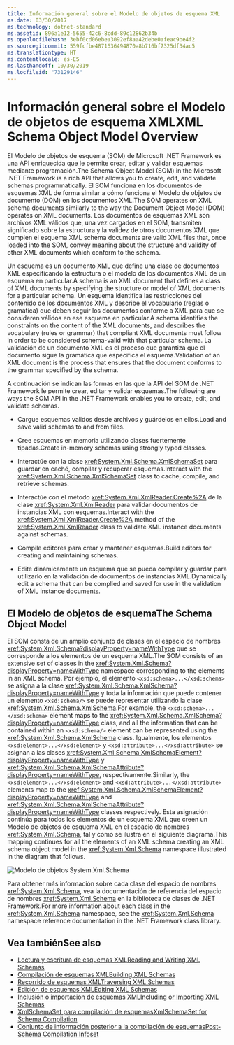 ```yaml
---
title: Información general sobre el Modelo de objetos de esquema XML
ms.date: 03/30/2017
ms.technology: dotnet-standard
ms.assetid: 896a1e12-5655-42c6-8cdd-89c12862b34b
ms.openlocfilehash: 3ebf0cd06ebea3092ef8aa42debe0afeac9be4f2
ms.sourcegitcommit: 559fcfbe4871636494870a8b716bf7325df34ac5
ms.translationtype: HT
ms.contentlocale: es-ES
ms.lasthandoff: 10/30/2019
ms.locfileid: "73129146"
---
```

# <a name="xml-schema-object-model-overview"></a><span data-ttu-id="6a40c-102">Información general sobre el Modelo de objetos de esquema XML</span><span class="sxs-lookup"><span data-stu-id="6a40c-102">XML Schema Object Model Overview</span></span>
<span data-ttu-id="6a40c-103">El Modelo de objetos de esquema (SOM) de Microsoft .NET Framework es una API enriquecida que le permite crear, editar y validar esquemas mediante programación.</span><span class="sxs-lookup"><span data-stu-id="6a40c-103">The Schema Object Model (SOM) in the Microsoft .NET Framework is a rich API that allows you to create, edit, and validate schemas programmatically.</span></span> <span data-ttu-id="6a40c-104">El SOM funciona en los documentos de esquemas XML de forma similar a cómo funciona el Modelo de objetos de documento (DOM) en los documentos XML.</span><span class="sxs-lookup"><span data-stu-id="6a40c-104">The SOM operates on XML schema documents similarly to the way the Document Object Model (DOM) operates on XML documents.</span></span> <span data-ttu-id="6a40c-105">Los documentos de esquemas XML son archivos XML válidos que, una vez cargados en el SOM, transmiten significado sobre la estructura y la validez de otros documentos XML que cumplen el esquema.</span><span class="sxs-lookup"><span data-stu-id="6a40c-105">XML schema documents are valid XML files that, once loaded into the SOM, convey meaning about the structure and validity of other XML documents which conform to the schema.</span></span>  
  
 <span data-ttu-id="6a40c-106">Un esquema es un documento XML que define una clase de documentos XML especificando la estructura o el modelo de los documentos XML de un esquema en particular.</span><span class="sxs-lookup"><span data-stu-id="6a40c-106">A schema is an XML document that defines a class of XML documents by specifying the structure or model of XML documents for a particular schema.</span></span> <span data-ttu-id="6a40c-107">Un esquema identifica las restricciones del contenido de los documentos XML y describe el vocabulario (reglas o gramática) que deben seguir los documentos conforme a XML para que se consideren válidos en ese esquema en particular.</span><span class="sxs-lookup"><span data-stu-id="6a40c-107">A schema identifies the constraints on the content of the XML documents, and describes the vocabulary (rules or grammar) that compliant XML documents must follow in order to be considered schema-valid with that particular schema.</span></span> <span data-ttu-id="6a40c-108">La validación de un documento XML es el proceso que garantiza que el documento sigue la gramática que especifica el esquema.</span><span class="sxs-lookup"><span data-stu-id="6a40c-108">Validation of an XML document is the process that ensures that the document conforms to the grammar specified by the schema.</span></span>  
  
 <span data-ttu-id="6a40c-109">A continuación se indican las formas en las que la API del SOM de .NET Framework le permite crear, editar y validar esquemas.</span><span class="sxs-lookup"><span data-stu-id="6a40c-109">The following are ways the SOM API in the .NET Framework enables you to create, edit, and validate schemas.</span></span>  
  
- <span data-ttu-id="6a40c-110">Cargue esquemas validos desde archivos y guárdelos en ellos.</span><span class="sxs-lookup"><span data-stu-id="6a40c-110">Load and save valid schemas to and from files.</span></span>  
  
- <span data-ttu-id="6a40c-111">Cree esquemas en memoria utilizando clases fuertemente tipadas.</span><span class="sxs-lookup"><span data-stu-id="6a40c-111">Create in-memory schemas using strongly typed classes.</span></span>  
  
- <span data-ttu-id="6a40c-112">Interactúe con la clase <xref:System.Xml.Schema.XmlSchemaSet> para guardar en caché, compilar y recuperar esquemas.</span><span class="sxs-lookup"><span data-stu-id="6a40c-112">Interact with the <xref:System.Xml.Schema.XmlSchemaSet> class to cache, compile, and retrieve schemas.</span></span>  
  
- <span data-ttu-id="6a40c-113">Interactúe con el método <xref:System.Xml.XmlReader.Create%2A> de la clase <xref:System.Xml.XmlReader> para validar documentos de instancias XML con esquemas.</span><span class="sxs-lookup"><span data-stu-id="6a40c-113">Interact with the <xref:System.Xml.XmlReader.Create%2A> method of the <xref:System.Xml.XmlReader> class to validate XML instance documents against schemas.</span></span>  
  
- <span data-ttu-id="6a40c-114">Compile editores para crear y mantener esquemas.</span><span class="sxs-lookup"><span data-stu-id="6a40c-114">Build editors for creating and maintaining schemas.</span></span>  
  
- <span data-ttu-id="6a40c-115">Edite dinámicamente un esquema que se pueda compilar y guardar para utilizarlo en la validación de documentos de instancias XML.</span><span class="sxs-lookup"><span data-stu-id="6a40c-115">Dynamically edit a schema that can be complied and saved for use in the validation of XML instance documents.</span></span>  
  
## <a name="the-schema-object-model"></a><span data-ttu-id="6a40c-116">El Modelo de objetos de esquema</span><span class="sxs-lookup"><span data-stu-id="6a40c-116">The Schema Object Model</span></span>  
 <span data-ttu-id="6a40c-117">El SOM consta de un amplio conjunto de clases en el espacio de nombres <xref:System.Xml.Schema?displayProperty=nameWithType> que se corresponde a los elementos de un esquema XML.</span><span class="sxs-lookup"><span data-stu-id="6a40c-117">The SOM consists of an extensive set of classes in the <xref:System.Xml.Schema?displayProperty=nameWithType> namespace corresponding to the elements in an XML schema.</span></span> <span data-ttu-id="6a40c-118">Por ejemplo, el elemento `<xsd:schema>...</xsd:schema>` se asigna a la clase <xref:System.Xml.Schema.XmlSchema?displayProperty=nameWithType> y toda la información que puede contener un elemento `<xsd:schema/>` se puede representar utilizando la clase <xref:System.Xml.Schema.XmlSchema>.</span><span class="sxs-lookup"><span data-stu-id="6a40c-118">For example, the `<xsd:schema>...</xsd:schema>` element maps to the <xref:System.Xml.Schema.XmlSchema?displayProperty=nameWithType> class, and all the information that can be contained within an `<xsd:schema/>` element can be represented using the <xref:System.Xml.Schema.XmlSchema> class.</span></span> <span data-ttu-id="6a40c-119">Igualmente, los elementos `<xsd:element>...</xsd:element>` y `<xsd:attribute>...</xsd:attribute>` se asignan a las clases <xref:System.Xml.Schema.XmlSchemaElement?displayProperty=nameWithType> y <xref:System.Xml.Schema.XmlSchemaAttribute?displayProperty=nameWithType>, respectivamente.</span><span class="sxs-lookup"><span data-stu-id="6a40c-119">Similarly, the `<xsd:element>...</xsd:element>` and `<xsd:attribute>...</xsd:attribute>` elements map to the <xref:System.Xml.Schema.XmlSchemaElement?displayProperty=nameWithType> and <xref:System.Xml.Schema.XmlSchemaAttribute?displayProperty=nameWithType> classes respectively.</span></span> <span data-ttu-id="6a40c-120">Esta asignación continúa para todos los elementos de un esquema XML que creen un Modelo de objetos de esquema XML en el espacio de nombres <xref:System.Xml.Schema>, tal y como se ilustra en el siguiente diagrama.</span><span class="sxs-lookup"><span data-stu-id="6a40c-120">This mapping continues for all the elements of an XML schema creating an XML schema object model in the <xref:System.Xml.Schema> namespace illustrated in the diagram that follows.</span></span>  
  
 ![Modelo de objetos System.Xml.Schema](./media/xml-schema-object-model-overview/xml-schema-object-model.gif)  
  
 <span data-ttu-id="6a40c-122">Para obtener más información sobre cada clase del espacio de nombres <xref:System.Xml.Schema>, vea la documentación de referencia del espacio de nombres <xref:System.Xml.Schema> en la biblioteca de clases de .NET Framework.</span><span class="sxs-lookup"><span data-stu-id="6a40c-122">For more information about each class in the <xref:System.Xml.Schema> namespace, see the <xref:System.Xml.Schema> namespace reference documentation in the .NET Framework class library.</span></span>  
  
## <a name="see-also"></a><span data-ttu-id="6a40c-123">Vea también</span><span class="sxs-lookup"><span data-stu-id="6a40c-123">See also</span></span>

- [<span data-ttu-id="6a40c-124">Lectura y escritura de esquemas XML</span><span class="sxs-lookup"><span data-stu-id="6a40c-124">Reading and Writing XML Schemas</span></span>](../../../../docs/standard/data/xml/reading-and-writing-xml-schemas.md)
- [<span data-ttu-id="6a40c-125">Compilación de esquemas XML</span><span class="sxs-lookup"><span data-stu-id="6a40c-125">Building XML Schemas</span></span>](../../../../docs/standard/data/xml/building-xml-schemas.md)
- [<span data-ttu-id="6a40c-126">Recorrido de esquemas XML</span><span class="sxs-lookup"><span data-stu-id="6a40c-126">Traversing XML Schemas</span></span>](../../../../docs/standard/data/xml/traversing-xml-schemas.md)
- [<span data-ttu-id="6a40c-127">Edición de esquemas XML</span><span class="sxs-lookup"><span data-stu-id="6a40c-127">Editing XML Schemas</span></span>](../../../../docs/standard/data/xml/editing-xml-schemas.md)
- [<span data-ttu-id="6a40c-128">Inclusión o importación de esquemas XML</span><span class="sxs-lookup"><span data-stu-id="6a40c-128">Including or Importing XML Schemas</span></span>](../../../../docs/standard/data/xml/including-or-importing-xml-schemas.md)
- [<span data-ttu-id="6a40c-129">XmlSchemaSet para compilación de esquemas</span><span class="sxs-lookup"><span data-stu-id="6a40c-129">XmlSchemaSet for Schema Compilation</span></span>](../../../../docs/standard/data/xml/xmlschemaset-for-schema-compilation.md)
- [<span data-ttu-id="6a40c-130">Conjunto de información posterior a la compilación de esquemas</span><span class="sxs-lookup"><span data-stu-id="6a40c-130">Post-Schema Compilation Infoset</span></span>](../../../../docs/standard/data/xml/post-schema-compilation-infoset.md)
